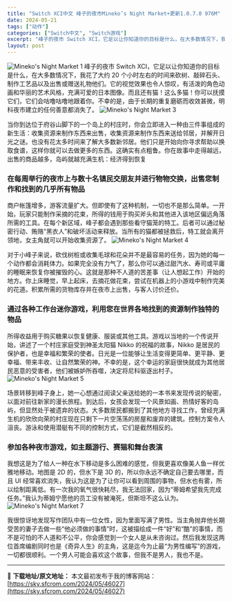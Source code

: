 ```yaml
---
title: "Switch XCI中文 峰子的夜市Mineko’s Night Market+更新1.0.7.0 976M"
date: 2024-05-21
tags: ["动作"]
categories: ["Switch中文", "Switch游戏"]
excerpt: "峰子的夜市 Switch XCI，它足以让你知道你的目标是什么，在大多数情况下，我花了大约 20 个小时左右的时间来砍树、敲碎石头、制作工艺品以及出售或赠送礼物他们。它的视觉效果也令人惊叹，有活泼的角色动画和华丽的艺术风格，充满可爱的日本图像。而且还有猫！这么多猫！你可以抚摸它们，它们会咕噜咕噜地跟&hellip;"
layout: post
---
```


<img class="aligncenter" src="https://sky.sfcrom.com/wp-content/uploads/2024/05/20240521074822-cbaf7.jpeg" alt="Mineko's Night Market 1" />
峰子的夜市 Switch XCI，它足以让你知道你的目标是什么，在大多数情况下，我花了大约 20 个小时左右的时间来砍树、敲碎石头、制作工艺品以及出售或赠送礼物他们。它的视觉效果也令人惊叹，有活泼的角色动画和华丽的艺术风格，充满可爱的日本图像。而且还有猫！这么多猫！你可以抚摸它们，它们会咕噜咕噜地跟着你。不幸的是，由于长期的重复磨砺而收效甚微，明科夜市建立的任何善意都消失了。

<img src="https://sky.sfcrom.com/wp-content/uploads/2024/05/20240521074823-b688a.jpeg" alt="Mineko's Night Market 3" />

当你到达位于府谷山脚下的一个岛上的村庄时，你会立即进入一种由三件事组成的新生活：收集资源来制作东西来出售，收集资源来制作东西来送给邻居，并解开日光之谜。也没有花太多时间来了解大多数新邻居。他们只是开始向你寻求帮助以换取食谱，这样你就可以去做更多的东西。这确实有点粗鲁。你在故事中走得越远，出售的商品越多，岛屿就越充满生机：经济得到恢复
<h3>在每周举行的夜市上与数十名镇民交朋友并进行物物交换，出售您制作和找到的几乎所有物品</h3>
商户帐篷增多，游客流量扩大。但即使有了这种机制，一切也不是那么简单。一开始，玩家只能制作采摘的花束，所得的钱用于购买斧头和其他进入该地区偏远角落所需的工具。在每个新区域，峰子都会遇到那些看守猫笼的特工。后者可以通过秘密行动、贿赂“黑衣人”和破坏活动来释放。当所有的猫都被拯救后，特工就会离开领地，女主角就可以开始收集资源了。

<img src="https://sky.sfcrom.com/wp-content/uploads/2024/05/20240521074824-33769.jpeg" alt="Mineko's Night Market 4" />

对于小峰子来说，砍伐树桩或收集毛球和花朵并不是最容易的任务，因为她的每一个动作都会消耗体力。如果完全没有力气了，那么你可以通过甜汽水、寿司或平庸的睡眠来恢复你被摧毁的心。这就是那种不人道的苦差事（让人想起工作）开始的地方。你上床睡觉，早上起床，去摘花做花束，尝试在机器上的小游戏中制作完美的花道。积累所需的货物库存并在夜市上出售，与客人讨价还价。
<h3>通过各种工作台迷你游戏，利用您在世界各地找到的资源制作独特的物品</h3>
所得收益用于购买糖果以恢复健康、服装或其他工具。游戏以当地的一个传说开始，讲述了一个村庄家庭受到神圣太阳猫 Nikko 的祝福的故事，Nikko 是居民的保护者，也是幸福和繁荣的使者。日光是一位能够让生活变得更简单、更平静、更幸福、带来丰收、让自然繁荣的神。不幸的是，这个幸运的家庭很快就成为其他居民恶意的受害者，他们被嫉妒所吞噬，决定将尼科驱逐出村子。

<img src="https://sky.sfcrom.com/wp-content/uploads/2024/05/20240521074825-345ea.jpeg" alt="Mineko's Night Market 5" />

场景转移到峰子身上，她一心想通过阅读父亲送给她的一本书来发现传说的秘密，以面对前往新家的漫长旅程。到达后，女孩会发现一个风景如画、热情好客的岛屿，但显然处于被遗弃的状态。大多数居民都搬到了其他地方寻找工作，曾经充满生机的欣欣向荣的村庄现在只剩下一片空荡荡的房屋和废弃的建筑。控制方案令人沮丧。游泳和使用潜艇有不同的控制方式，它们是截然相反的。
<h3>参加各种夜市游戏，如主题游行、赛猫和舞台表演</h3>
我想这是为了给人一种在水下移动是多么困难的感觉，但我更喜欢像美人鱼一样优雅地移动。地图是 2D 的，但水下是 3D 的，所以你永远不确定自己要去哪里，而且 UI 经常喜欢消失，我认为这是为了让你可以看到周围的事物，但水也有雾，所以绘制距离低。有一次我的氧气很快耗尽，我无法回家，因为“蒂姆希望我先完成任务。”我认为蒂姆宁愿他的员工没有被淹死，但斯坦不这么认为。

<img src="https://sky.sfcrom.com/wp-content/uploads/2024/05/20240521074825-5142a.jpeg" alt="Mineko's Night Market 7" />

我很惊讶地发现写作团队中有一位女性，因为里面写满了男性。当主角抛弃他长期受苦的妻子去做一些“他必须做的事情”时，这被描绘成一件“好”和“酷”的事情，而不是可怕的不人道和不公平，你会感觉到一个女人是从未咨询过。然后我发现这两位首席编剧同时也是《奇异人生》的主角，这是迄今为止最“为男性编写”的游戏，一切都很顺利。一个男人可能会喜欢这个故事，但我不是男人，我也不是。

---
📖 **下载地址/原文地址：** 本文最初发布于我的博客网站：[https://sky.sfcrom.com/2024/05/46027](https://sky.sfcrom.com/2024/05/46027)
